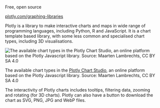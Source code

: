 Free, open source

[plotly.com/graphing-libraries](https://plotly.com/graphing-libraries/)

Plotly is a library to make interactive charts and maps in wide range of programming languages, including Python, R and JavaScript. It is a chart template based library, with some less common and specialised chart types, including 3D visualisations.

![The available chart types in the [Plotly Chart Studio](https://chart-studio.plotly.com/), an online platform based on the Plotly Javascript library. Source: Maarten Lambrechts, CC BY SA 4.0](Data%20visualisation%20design%20in%20practice%202%20tools%20208f06b06b0f4b21ad8ecf3047f02ce0/plotly-chart-types.png)

The available chart types in the [Plotly Chart Studio](https://chart-studio.plotly.com/), an online platform based on the Plotly Javascript library. Source: Maarten Lambrechts, CC BY SA 4.0

The interactivity of Plotly charts includes tooltips, filtering data, zooming and rotating (for 3D charts). Plotly can also have a button to download the chart as SVG, PNG, JPG and WebP files.